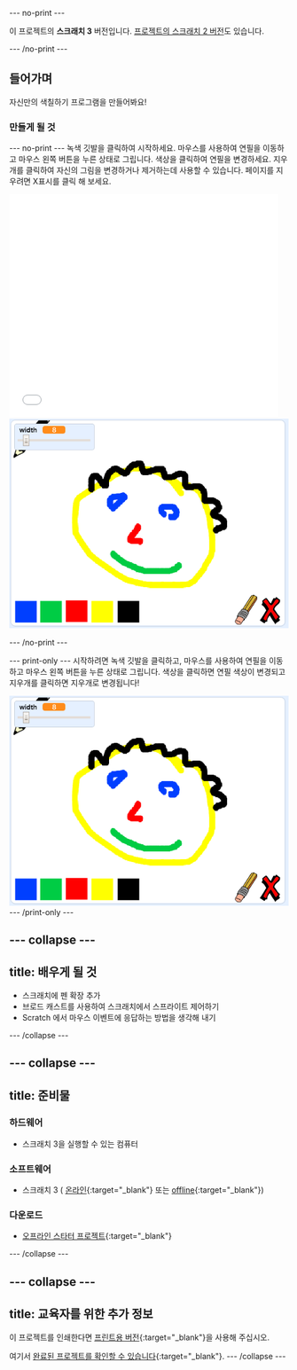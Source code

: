 --- no-print ---

이 프로젝트의 **스크래치 3** 버전입니다. [프로젝트의 스크래치 2 버전](https://projects.raspberrypi.org/ko-KR/projects/paint-box-scratch2)도 있습니다.

--- /no-print ---

## 들어가며

자신만의 색칠하기 프로그램을 만들어봐요!

### 만들게 될 것

--- no-print --- 녹색 깃발을 클릭하여 시작하세요. 마우스를 사용하여 연필을 이동하고 마우스 왼쪽 버튼을 누른 상태로 그립니다. 색상을 클릭하여 연필을 변경하세요. 지우개를 클릭하여 자신의 그림을 변경하거나 제거하는데 사용할 수 있습니다. 페이지를 지우려면 X표시를 클릭 해 보세요.

<div class="scratch-preview">
  <iframe allowtransparency="true" width="485" height="402" src="//scratch.mit.edu/projects/embed/331746350/?autostart=false" frameborder="0" scrolling="no"></iframe>
  <img src="images/showcase.png">
</div>

--- /no-print ---

--- print-only --- 시작하려면 녹색 깃발을 클릭하고, 마우스를 사용하여 연필을 이동하고 마우스 왼쪽 버튼을 누른 상태로 그립니다. 색상을 클릭하면 연필 색상이 변경되고 지우개를 클릭하면 지우개로 변경됩니다!

![showcase](images/showcase.png) --- /print-only ---

--- collapse ---
---
title: 배우게 될 것
---

+ 스크래치에 펜 확장 추가
+ 브로드 캐스트를 사용하여 스크래치에서 스프라이트 제어하기
+ Scratch 에서 마우스 이벤트에 응답하는 방법을 생각해 내기 

--- /collapse ---

--- collapse ---
---
title: 준비물
---
### 하드웨어

+ 스크래치 3을 실행할 수 있는 컴퓨터

### 소프트웨어

+ 스크래치 3 ( [온라인](https://rpf.io/scratchon){:target="_blank"} 또는 [offline](https://rpf.io/scratchoff){:target="_blank"})

### 다운로드

+ [오프라인 스타터 프로젝트](https://rpf.io/p/ko-KR/paint-box-go){:target="_blank"}

--- /collapse ---

--- collapse ---
---
title: 교육자를 위한 추가 정보
---

이 프로젝트를 인쇄한다면 [프린트용 버전](https://projects.raspberrypi.org/ko-KR/projects/paint-box/print){:target="_blank"}을 사용해 주십시오.

여기서 [완료된 프로젝트를 확인할 수 있습니다](https://rpf.io/p/ko-KR/paint-box-get){:target="_blank"}. 
--- /collapse ---

